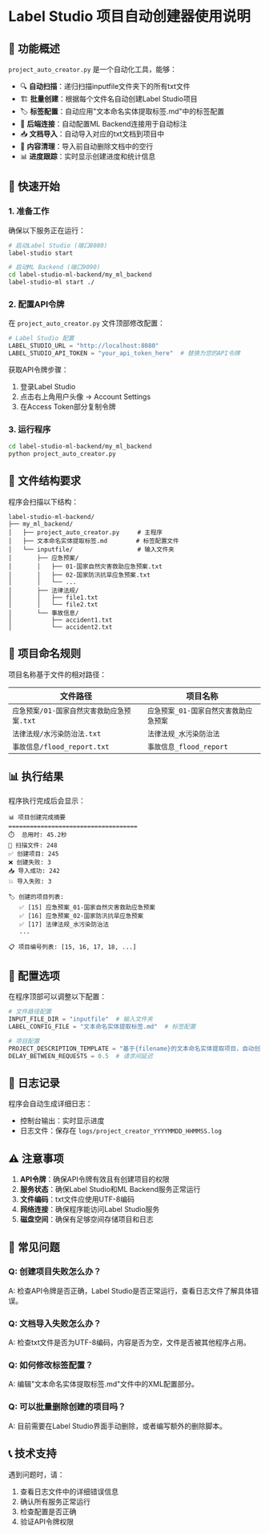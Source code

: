 # Label Studio 项目自动创建器使用说明

## 📖 功能概述

`project_auto_creator.py` 是一个自动化工具，能够：

- 🔍 **自动扫描**：递归扫描inputfile文件夹下的所有txt文件
- 🏗️ **批量创建**：根据每个文件名自动创建Label Studio项目
- 🏷️ **标签配置**：自动应用"文本命名实体提取标签.md"中的标签配置
- 🔗 **后端连接**：自动配置ML Backend连接用于自动标注
- 📥 **文档导入**：自动导入对应的txt文档到项目中
- 🧹 **内容清理**：导入前自动删除文档中的空行
- 📊 **进度跟踪**：实时显示创建进度和统计信息

## 🚀 快速开始

### 1. 准备工作

确保以下服务正在运行：
```bash
# 启动Label Studio (端口8080)
label-studio start

# 启动ML Backend (端口9090)
cd label-studio-ml-backend/my_ml_backend
label-studio-ml start ./
```

### 2. 配置API令牌

在 `project_auto_creator.py` 文件顶部修改配置：

```python
# Label Studio 配置
LABEL_STUDIO_URL = "http://localhost:8080"
LABEL_STUDIO_API_TOKEN = "your_api_token_here"  # 替换为您的API令牌
```

获取API令牌步骤：
1. 登录Label Studio
2. 点击右上角用户头像 → Account Settings
3. 在Access Token部分复制令牌

### 3. 运行程序

```bash
cd label-studio-ml-backend/my_ml_backend
python project_auto_creator.py
```

## 📁 文件结构要求

程序会扫描以下结构：

```
label-studio-ml-backend/
├── my_ml_backend/
│   ├── project_auto_creator.py     # 主程序
│   ├── 文本命名实体提取标签.md        # 标签配置文件
│   └── inputfile/                  # 输入文件夹
│       ├── 应急预案/
│       │   ├── 01-国家自然灾害救助应急预案.txt
│       │   ├── 02-国家防汛抗旱应急预案.txt
│       │   └── ...
│       ├── 法律法规/
│       │   ├── file1.txt
│       │   └── file2.txt
│       └── 事故信息/
│           ├── accident1.txt
│           └── accident2.txt
```

## 🎯 项目命名规则

项目名称基于文件的相对路径：

| 文件路径 | 项目名称 |
|---------|---------|
| `应急预案/01-国家自然灾害救助应急预案.txt` | `应急预案_01-国家自然灾害救助应急预案` |
| `法律法规/水污染防治法.txt` | `法律法规_水污染防治法` |
| `事故信息/flood_report.txt` | `事故信息_flood_report` |

## 📊 执行结果

程序执行完成后会显示：

```
📊 项目创建完成摘要
====================================
⏱️  总用时: 45.2秒
📁 扫描文件: 248
✅ 创建项目: 245
❌ 创建失败: 3
📥 导入成功: 242
💥 导入失败: 3

🏷️ 创建的项目列表:
   ✅ [15] 应急预案_01-国家自然灾害救助应急预案
   ✅ [16] 应急预案_02-国家防汛抗旱应急预案
   ✅ [17] 法律法规_水污染防治法
   ...

📋 项目编号列表: [15, 16, 17, 18, ...]
```

## 🔧 配置选项

在程序顶部可以调整以下配置：

```python
# 文件路径配置
INPUT_FILE_DIR = "inputfile"  # 输入文件夹
LABEL_CONFIG_FILE = "文本命名实体提取标签.md"  # 标签配置

# 项目配置
PROJECT_DESCRIPTION_TEMPLATE = "基于{filename}的文本命名实体提取项目，自动创建于{date}"
DELAY_BETWEEN_REQUESTS = 0.5  # 请求间延迟
```

## 📝 日志记录

程序会自动生成详细日志：

- 控制台输出：实时显示进度
- 日志文件：保存在 `logs/project_creator_YYYYMMDD_HHMMSS.log`

## ⚠️ 注意事项

1. **API令牌**：确保API令牌有效且有创建项目的权限
2. **服务状态**：确保Label Studio和ML Backend服务正常运行
3. **文件编码**：txt文件应使用UTF-8编码
4. **网络连接**：确保程序能访问Label Studio服务
5. **磁盘空间**：确保有足够空间存储项目和日志

## 🚨 常见问题

### Q: 创建项目失败怎么办？
A: 检查API令牌是否正确，Label Studio是否正常运行，查看日志文件了解具体错误。

### Q: 文档导入失败怎么办？
A: 检查txt文件是否为UTF-8编码，内容是否为空，文件是否被其他程序占用。

### Q: 如何修改标签配置？
A: 编辑"文本命名实体提取标签.md"文件中的XML配置部分。

### Q: 可以批量删除创建的项目吗？
A: 目前需要在Label Studio界面手动删除，或者编写额外的删除脚本。

## 📞 技术支持

遇到问题时，请：
1. 查看日志文件中的详细错误信息
2. 确认所有服务正常运行
3. 检查配置是否正确
4. 验证API令牌权限
